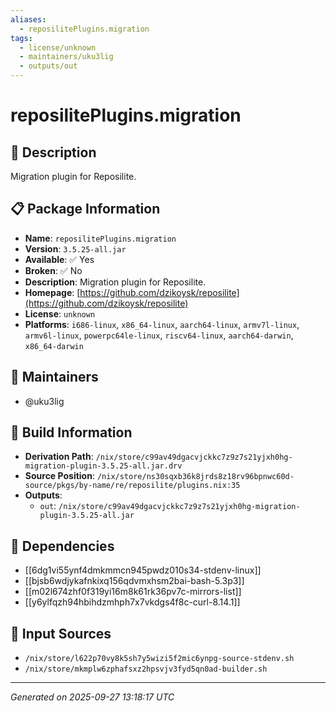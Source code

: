 ```yaml
---
aliases:
  - reposilitePlugins.migration
tags:
  - license/unknown
  - maintainers/uku3lig
  - outputs/out
---
```


# reposilitePlugins.migration

## 📝 Description

Migration plugin for Reposilite.

## 📋 Package Information

- **Name**: `reposilitePlugins.migration`
- **Version**: `3.5.25-all.jar`
- **Available**: ✅ Yes
- **Broken**: ✅ No
- **Description**: Migration plugin for Reposilite.
- **Homepage**: [https://github.com/dzikoysk/reposilite](https://github.com/dzikoysk/reposilite)
- **License**: `unknown`
- **Platforms**: `i686-linux`, `x86_64-linux`, `aarch64-linux`, `armv7l-linux`, `armv6l-linux`, `powerpc64le-linux`, `riscv64-linux`, `aarch64-darwin`, `x86_64-darwin`
## 👥 Maintainers

- @uku3lig


## 🔧 Build Information

- **Derivation Path**: `/nix/store/c99av49dgacvjckkc7z9z7s21yjxh0hg-migration-plugin-3.5.25-all.jar.drv`
- **Source Position**: `/nix/store/ns30sqxb36k8jrds8z18rv96bpnwc60d-source/pkgs/by-name/re/reposilite/plugins.nix:35`
- **Outputs**:
  - `out`:  `/nix/store/c99av49dgacvjckkc7z9z7s21yjxh0hg-migration-plugin-3.5.25-all.jar`

## 🔗 Dependencies

- [[6dg1vi55ynf4dmkmmcn945pwdz010s34-stdenv-linux]]
- [[bjsb6wdjykafnkixq156qdvmxhsm2bai-bash-5.3p3]]
- [[m02l674zhf0f319yi16m8k61rk36pv7c-mirrors-list]]
- [[y6ylfqzh94hbihdzmhph7x7vkdgs4f8c-curl-8.14.1]]

## 📁 Input Sources

- `/nix/store/l622p70vy8k5sh7y5wizi5f2mic6ynpg-source-stdenv.sh`
- `/nix/store/mkmplw6zphafsxz2hpsvjv3fyd5qn0ad-builder.sh`

---
*Generated on 2025-09-27 13:18:17 UTC*
